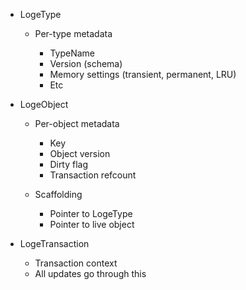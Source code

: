 - LogeType

    - Per-type metadata

        - TypeName
        - Version (schema)
        - Memory settings (transient, permanent, LRU)
        - Etc


- LogeObject

    - Per-object metadata

        - Key 
        - Object version
        - Dirty flag
        - Transaction refcount

    - Scaffolding

        - Pointer to LogeType
        - Pointer to live object


- LogeTransaction

    - Transaction context
    - All updates go through this

